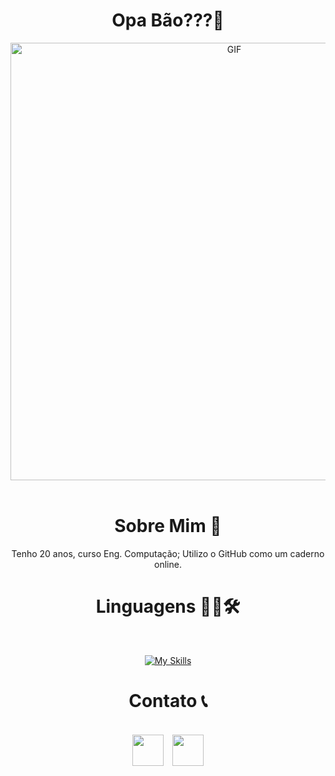<h1 align="center">
Opa Bão???👋
</h1>

<div align="center">
<img hight="300" width="700" alt="GIF" align="center" src="https://github.com/Lucaxcm/Lucaxcm/blob/main/GIFS/R34.gif">
</div>

</br>

<h1 align="center">
Sobre Mim 💬
</h1>

<div align="center">
Tenho 20 anos, curso Eng. Computação; Utilizo o GitHub como um caderno online.
</div>

<h1 align="center">
Linguagens 👨‍💻🛠
</h1>

</br>
<div align="center">
 
[![My Skills](https://skillicons.dev/icons?i=c,cpp,py)](https://skillicons.dev)

</div>

<h1 align="center">
Contato 📞
</h1>
</br>

<div align="center">
<a href="https://www.youtube.com/watch?v=KWP8pQnGoBw" target="_blank" align="center"><img height="50" width="50" src="https://skillicons.dev/icons?i=linkedin"></a>
&ensp;
<a href="https://www.youtube.com/watch?v=KWP8pQnGoBw" target="_blank" align="center"><img height="50" width="50" src="https://skillicons.dev/icons?i=gmail"></a>
</div>
